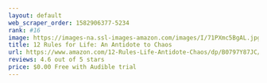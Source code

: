 ```yaml
---
layout: default 
﻿web_scraper_order: 1582906377-5234
rank: #16
image: https://images-na.ssl-images-amazon.com/images/I/71PXmc5BgAL.jpg
title: 12 Rules for Life: An Antidote to Chaos
url: https://www.amazon.com/12-Rules-Life-Antidote-Chaos/dp/B0797Y87JC/ref=zg_mw_audible_16?_encoding=UTF8&psc=1&refRID=VQVVVPNRQFD2M3VKYXDG
reviews: 4.6 out of 5 stars
price: $0.00 Free with Audible trial
---
```

